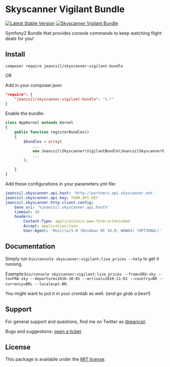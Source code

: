 # Skyscanner Vigilant Bundle
[![Latest Stable Version](https://img.shields.io/badge/jeancsil-skyscanner--vigilant--bundle-blue.svg)](https://packagist.org/packages/jeancsil/skyscanner-vigilant-bundle)
[![Skyscanner Vigilant Bundle](http://business.skyscanner.net/Content/images/logo/ssf-white-color.png)](http://www.skyscanner.net)



Symfony2 Bundle that provides console commands to keep watching flight deals for you!


## Install
`composer require jeancsil/skyscanner-vigilant-bundle`

OR

Add in your composer.json:

```json
"require": {
    "jeancsil/skyscanner-vigilant-bundle": "1.*"
}
```

Enable the bundle:

```php
class AppKernel extends Kernel
{
    public function registerBundles()
	{
        $bundles = array(
	        ...
            new Jeancsil\Skyscanner\VigilantBundle\JeancsilSkyscannerVigilantBundle(),
            ...
        );

    }
}
```

Add these configurations in your parameters.yml file:

```yaml
jeancsil.skyscanner.api.host: 'http://partners.api.skyscanner.net'
jeancsil.skyscanner.api.key: YOUR_API_KEY
jeancsil.skyscanner.http.client.config:
    base_uri: '%jeancsil.skyscanner.api.host%'
    timeout: 30
    headers:
        Content-Type: application/x-www-form-urlencoded
        Accept: application/json
        User-Agent: 'Mozilla/5.0 (Windows NT 10.0; WOW64) (OPTIONAL)'
```

## Documentation

Simply run `bin/console skyscanner:vigilant:live_prices --help` to get it running.

Example:`bin/console skyscanner:vigilant:live_prices --from=GRU-sky --to=FRA-sky --departure=2016-10-01 --arrival=2016-11-01 --country=BR --currency=BRL --locale=pt-BR`.

You might want to put it in your crontab as well. (*and go grab a beer!*)

## Support

For general support and questions, find me on Twitter as [@jeancsil](http://twitter.com./jeancsil).

Bugs and suggestions: [open a ticket](https://github.com/jeancsil/SkyscannerVigilantBundle/issues).

## License

This package is available under the [MIT license](LICENSE).
